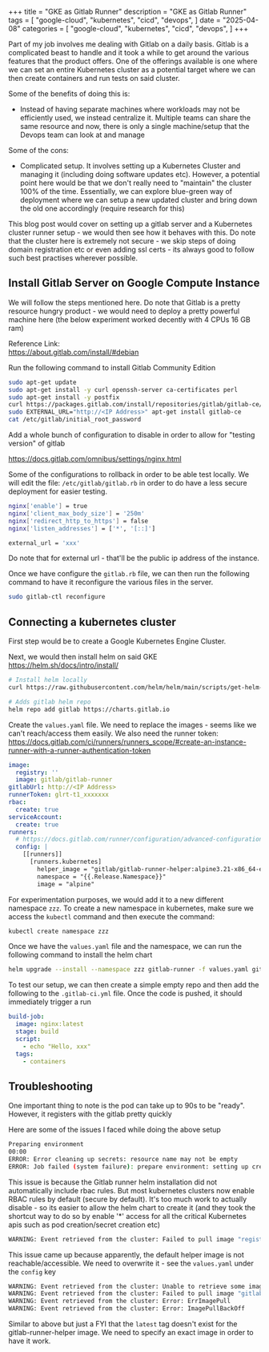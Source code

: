 +++
title = "GKE as Gitlab Runner"
description = "GKE as Gitlab Runner"
tags = [
    "google-cloud",
    "kubernetes",
    "cicd",
    "devops",
]
date = "2025-04-08"
categories = [
    "google-cloud",
    "kubernetes",
    "cicd",
    "devops",
]
+++

Part of my job involves me dealing with Gitlab on a daily basis. Gitlab is a complicated beast to handle and it took a while to get around the various features that the product offers. One of the offerings available is one where we can set an entire Kubernetes cluster as a potential target where we can then create containers and run tests on said cluster.

Some of the benefits of doing this is:

- Instead of having separate machines where workloads may not be efficiently used, we instead centralize it. Multiple teams can share the same resource and now, there is only a single machine/setup that the Devops team can look at and manage

Some of the cons:

- Complicated setup. It involves setting up a Kubernetes Cluster and managing it (including doing software updates etc). However, a potential point here would be that we don't really need to "maintain" the cluster 100% of the time. Essentially, we can explore blue-green way of deployment where we can setup a new updated cluster and bring down the old one accordingly (require research for this)

This blog post would cover on setting up a gitlab server and a Kubernetes cluster runner setup - we would then see how it behaves with this. Do note that the cluster here is extremely not secure - we skip steps of doing domain registration etc or even adding ssl certs - its always good to follow such best practises wherever possible.

## Install Gitlab Server on Google Compute Instance

We will follow the steps mentioned here. Do note that Gitlab is a pretty resource hungry product - we would need to deploy a pretty powerful machine here (the below experiment worked decently with 4 CPUs 16 GB ram)

Reference Link:  
https://about.gitlab.com/install/#debian

Run the following command to install Gitlab Community Edition

```bash
sudo apt-get update
sudo apt-get install -y curl openssh-server ca-certificates perl
sudo apt-get install -y postfix
curl https://packages.gitlab.com/install/repositories/gitlab/gitlab-ce/script.deb.sh | sudo bash
sudo EXTERNAL_URL="http://<IP Address>" apt-get install gitlab-ce
cat /etc/gitlab/initial_root_password
```

Add a whole bunch of configuration to disable in order to allow for "testing version" of gitlab

https://docs.gitlab.com/omnibus/settings/nginx.html

Some of the configurations to rollback in order to be able test locally. We will edit the file: `/etc/gitlab/gitlab.rb` in order to do have a less secure deployment for easier testing.

```bash
nginx['enable'] = true
nginx['client_max_body_size'] = '250m'
nginx['redirect_http_to_https'] = false
nginx['listen_addresses'] = ['*', '[::]']

external_url = 'xxx'
```

Do note that for external url - that'll be the public ip address of the instance.

Once we have configure the `gitlab.rb` file, we can then run the following command to have it reconfigure the various files in the server.

```bash
sudo gitlab-ctl reconfigure
```

## Connecting a kubernetes cluster

First step would be to create a Google Kubernetes Engine Cluster.

Next, we would then install helm on said GKE  
https://helm.sh/docs/intro/install/  

```bash
# Install helm locally
curl https://raw.githubusercontent.com/helm/helm/main/scripts/get-helm-3 | bash

# Adds gitlab helm repo
helm repo add gitlab https://charts.gitlab.io
```

Create the `values.yaml` file. We need to replace the images - seems like we can't reach/access them easily. We also need the runner token: https://docs.gitlab.com/ci/runners/runners_scope/#create-an-instance-runner-with-a-runner-authentication-token

```yaml
image:
  registry: ''
  image: gitlab/gitlab-runner
gitlabUrl: http://<IP Address>
runnerToken: glrt-t1_xxxxxxx
rbac:
  create: true
serviceAccount:
  create: true
runners:
  # https://docs.gitlab.com/runner/configuration/advanced-configuration.html
  config: |
    [[runners]]
      [runners.kubernetes]
        helper_image = "gitlab/gitlab-runner-helper:alpine3.21-x86_64-ef636327"
        namespace = "{{.Release.Namespace}}"
        image = "alpine"

```

For experimentation purposes, we would add it to a new different namespace `zzz`. To create a new namespace in kubernetes, make sure we access the `kubectl` command and then execute the command:

```bash
kubectl create namespace zzz
```

Once we have the `values.yaml` file and the namespace, we can run the following command to install the helm chart

```bash
helm upgrade --install --namespace zzz gitlab-runner -f values.yaml gitlab/gitlab-runner
```

To test our setup, we can then create a simple empty repo and then add the following to the `.gitlab-ci.yml` file. Once the code is pushed, it should immediately trigger a run

```yaml
build-job:
  image: nginx:latest
  stage: build
  script:
    - echo "Hello, xxx"
  tags:
    - containers
```

## Troubleshooting

One important thing to note is the pod can take up to 90s to be "ready". However, it registers with the gitlab pretty quickly

Here are some of the issues I faced while doing the above setup

```bash
Preparing environment
00:00
ERROR: Error cleaning up secrets: resource name may not be empty
ERROR: Job failed (system failure): prepare environment: setting up credentials: secrets is forbidden: User "system:serviceaccount:zzz:default" cannot create resource "secrets" in API group "" in the namespace "zzz". Check https://docs.gitlab.com/runner/shells/index.html#shell-profile-loading for more information
```

This issue is because the Gitlab runner helm installation did not automatically include rbac rules. But most kubernetes clusters now enable RBAC rules by default (secure by default). It's too much work to actually disable - so its easier to allow the helm chart to create it (and they took the shortcut way to do so by enable '*' access for all the critical Kubernetes apis such as pod creation/secret creation etc)

```bash
WARNING: Event retrieved from the cluster: Failed to pull image "registry.gitlab.com/gitlab-org/gitlab-runner/gitlab-runner-helper:x86_64-v17.10.1": failed to pull and unpack image "registry.gitlab.com/gitlab-org/gitlab-runner/gitlab-runner-helper:x86_64-v17.10.1": failed to copy: httpReadSeeker: failed open: failed to do request:
```

This issue came up because apparently, the default helper image is not reachable/accessible. We need to overwrite it - see the `values.yaml` under the `config` key

```bash
WARNING: Event retrieved from the cluster: Unable to retrieve some image pull secrets (runner-t1sflzcw-project-1-concurrent-0-ixn6wo8t); attempting to pull the image may not succeed.
WARNING: Event retrieved from the cluster: Failed to pull image "gitlab/gitlab-runner-helper:latest": rpc error: code = NotFound desc = failed to pull and unpack image "docker.io/gitlab/gitlab-runner-helper:latest": failed to resolve reference "docker.io/gitlab/gitlab-runner-helper:latest": docker.io/gitlab/gitlab-runner-helper:latest: not found
WARNING: Event retrieved from the cluster: Error: ErrImagePull
WARNING: Event retrieved from the cluster: Error: ImagePullBackOff
```

Similar to above but just a FYI that the `latest` tag doesn't exist for the gitlab-runner-helper image. We need to specify an exact image in order to have it work.